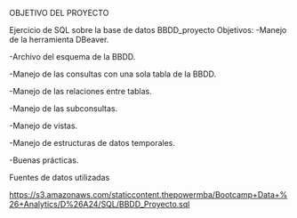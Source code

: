 OBJETIVO DEL PROYECTO

Ejercicio de SQL sobre la base de datos BBDD_proyecto
Objetivos:
  -Manejo de la herramienta DBeaver.

  -Archivo del esquema de la BBDD.

  -Manejo de las consultas con una sola tabla de la BBDD.

  -Manejo de las relaciones entre tablas.

  -Manejo de las subconsultas.

  -Manejo de vistas.

  -Manejo de estructuras de datos temporales.

  -Buenas prácticas.

Fuentes de datos utilizadas

https://s3.amazonaws.com/staticcontent.thepowermba/Bootcamp+Data+%26+Analytics/D%26A24/SQL/BBDD_Proyecto.sql
